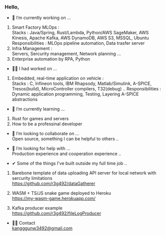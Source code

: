### Hello,

- 🔭 I’m currently working on ...  
1. Smart Factory MLOps :   
    Stacks : Java/Spring, Rust/Lambda, Python/AWS SageMaker, AWS Kinesis, Apache Kafka, AWS DynamoDB, AWS S3, MSSQL, Ubuntu   
    Responsibilities : MLOps pipeline automation, Data trasfer server  
2. Infra Management :  
    Servers, Sercurity management, Network planning ...
3. Enterprise automation by RPA, Python
  
  
    
- 🐱‍🚀 I had worked on ...  
1. Embedded, real-time application on vehicle :  
    Stacks : C, Infineon tools, IBM Rhapsody, Matlab/Simulink, A-SPICE, Tresos(build), MicroController compilers, T32(debug) ..
    Responsibilities : Dynamic application programming, Testing, Layering A-SPICE abstractions     
  
    
- 🌱 I’m currently learning ...  
1. Rust for games and servers
2. How to be a professinal developer
  
  
- 👯 I’m looking to collaborate on ...  
    Open source, something I can be helpful to others ..
  
  
- 🤔 I’m looking for help with ...  
    Production experience and cooperation experience ..
  
  

- ✔ Some of the things I've built outside my full time job ..

1. Barebone template of data uploading API server for local network with sercurity limitations  
https://github.com/r3g492/dataGatherer  
  
2. WASM + TS/JS snake game deployed to Heroku   
https://my-wasm-game.herokuapp.com/

3. Kafka producer example   
https://github.com/r3g492/fileLogProducer
    
  
- 🐱‍👤 Contact  
kangggunw3492@gmail.com

